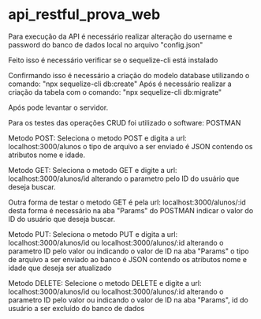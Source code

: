 # api_restful_prova_web

Para execução da API é necessário realizar alteração do username e password do banco de dados local no arquivo "config.json"

Feito isso é necessário verificar se o sequelize-cli está instalado

Confirmando isso é necessário a criação do modelo database utilizando o comando: "npx sequelize-cli db:create"
Após é necessário realizar a criação da tabela com o comando: "npx sequelize-cli db:migrate"

Após pode levantar o servidor.

Para os testes das operações CRUD foi utilizado o software: POSTMAN

Metodo POST: Seleciona o metodo POST e digita a url: localhost:3000/alunos
o tipo de arquivo a ser enviado é JSON contendo os atributos nome e idade.

Metodo GET: Seleciona o metodo GET e digite a url: localhost:3000/alunos/id 
alterando o parametro pelo ID do usuário que deseja buscar.

Outra forma de testar o metodo GET é pela url: localhost:3000/alunos/:id 
desta forma é necessário na aba "Params" do POSTMAN indicar o valor do ID do usuário que deseja buscar.

Metodo PUT: Seleciona o metodo PUT e digita a url: localhost:3000/alunos/id ou localhost:3000/alunos/:id 
alterando o parametro ID pelo valor ou indicando o valor de ID na aba "Params" o tipo de arquivo a ser enviado ao banco é JSON contendo os atributos nome e idade que deseja ser atualizado

Metodo DELETE: Selecione o metodo DELETE e digite a url: localhost:3000/alunos/id ou localhost:3000/alunos/:id 
alterando o parametro ID pelo valor ou indicando o valor de ID na aba "Params", id do usuário a ser excluído do banco de dados


